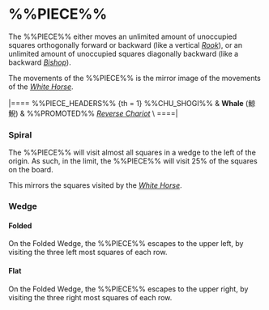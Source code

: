 # %%PIECE%%

The %%PIECE%% either moves an unlimited amount of unoccupied
squares orthogonally forward or backward (like a vertical
[*Rook*](rook.html)), or an unlimited amount of unoccupied
squares diagonally backward (like a backward [*Bishop*](bishop.html)).

The movements of the %%PIECE%% is the mirror image of the 
movements of the [*White Horse*](white_horse.html).

|====
%%PIECE_HEADERS%%
{th = 1}  %%CHU_SHOGI%%
       &  **Whale** (&#x9BE8;&#x9BE2;)
       &  %%PROMOTED%% [*Reverse Chariot*](reverse_chariot.html) \\
====|

### Spiral

The %%PIECE%% will visit almost all squares in a wedge to the
left of the origin. As such, in the limit, the %%PIECE%% will
visit 25% of the squares on the board.

This mirrors the squares visited by the [*White Horse*](white_horse.html).

### Wedge

#### Folded

On the Folded Wedge, the %%PIECE%% escapes to the upper left, 
by visiting the three left most squares of each row.

#### Flat

On the Folded Wedge, the %%PIECE%% escapes to the upper right, 
by visiting the three right most squares of each row.
